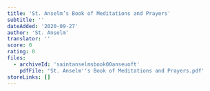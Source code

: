 ```yaml
---
title: 'St. Anselm’s Book of Meditations and Prayers'
subtitle: ''
dateAdded: '2020-09-27'
author: 'St. Anselm'
translator: ''
score: 0
rating: 0
files:
  - archiveId: 'saintanselmsbook00anseuoft'
    pdfFile: 'St. Anselm''s Book of Meditations and Prayers.pdf'
storeLinks: []
---
```


